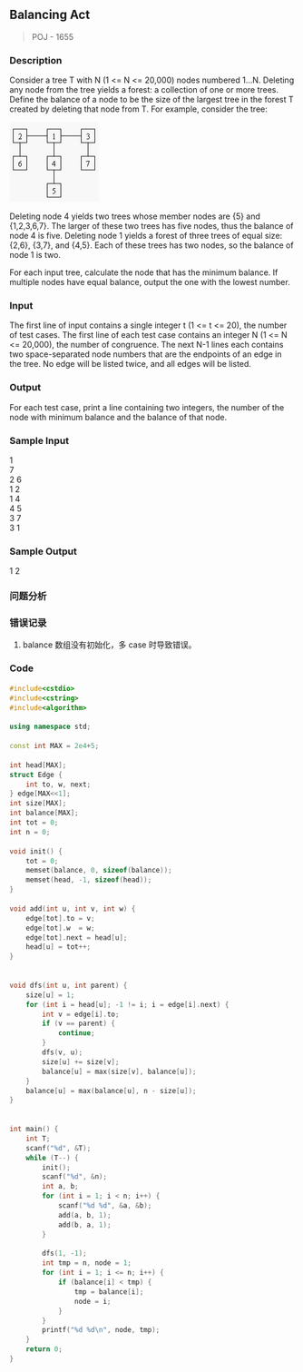 ## Balancing Act 
> POJ - 1655

### Description
Consider a tree T with N (1 <= N <= 20,000) nodes numbered 1...N. Deleting any node from the tree yields a forest: a collection of one or more trees. Define the balance of a node to be the size of the largest tree in the forest T created by deleting that node from T. 
For example, consider the tree: 

<img src="../img/balancing_act.jpg" >

Deleting node 4 yields two trees whose member nodes are {5} and {1,2,3,6,7}. The larger of these two trees has five nodes, thus the balance of node 4 is five. Deleting node 1 yields a forest of three trees of equal size: {2,6}, {3,7}, and {4,5}. Each of these trees has two nodes, so the balance of node 1 is two. 

For each input tree, calculate the node that has the minimum balance. If multiple nodes have equal balance, output the one with the lowest number. 

### Input
The first line of input contains a single integer t (1 <= t <= 20), the number of test cases. The first line of each test case contains an integer N (1 <= N <= 20,000), the number of congruence. The next N-1 lines each contains two space-separated node numbers that are the endpoints of an edge in the tree. No edge will be listed twice, and all edges will be listed.

### Output
For each test case, print a line containing two integers, the number of the node with minimum balance and the balance of that node.

### Sample Input
1  
7  
2 6  
1 2  
1 4  
4 5  
3 7  
3 1  

### Sample Output
1 2  

### 问题分析

### 错误记录
1. balance 数组没有初始化，多 case 时导致错误。

### Code
```cpp
#include<cstdio>
#include<cstring>
#include<algorithm>

using namespace std;

const int MAX = 2e4+5;

int head[MAX];
struct Edge {
    int to, w, next;
} edge[MAX<<1];
int size[MAX];
int balance[MAX];
int tot = 0;
int n = 0;

void init() {
    tot = 0;
    memset(balance, 0, sizeof(balance));
    memset(head, -1, sizeof(head));
}

void add(int u, int v, int w) {
    edge[tot].to = v;
    edge[tot].w  = w;
    edge[tot].next = head[u];
    head[u] = tot++;
}


void dfs(int u, int parent) {
    size[u] = 1;
    for (int i = head[u]; -1 != i; i = edge[i].next) {
        int v = edge[i].to;
        if (v == parent) {
            continue;
        }
        dfs(v, u);
        size[u] += size[v];
        balance[u] = max(size[v], balance[u]);
    }
    balance[u] = max(balance[u], n - size[u]);
}


int main() {
    int T;
    scanf("%d", &T);
    while (T--) {
        init();
        scanf("%d", &n);
        int a, b;
        for (int i = 1; i < n; i++) {
            scanf("%d %d", &a, &b);
            add(a, b, 1);
            add(b, a, 1);
        }
        
        dfs(1, -1);
        int tmp = n, node = 1;
        for (int i = 1; i <= n; i++) {
            if (balance[i] < tmp) {
                tmp = balance[i];
                node = i;
            }
        }
        printf("%d %d\n", node, tmp);
    }
    return 0;
}
```